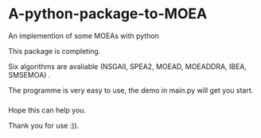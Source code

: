# A-python-package-to-MOEA
An implemention of some MOEAs with python

This package is completing.

Six algorithms are avaliable (NSGAII, SPEA2, MOEAD, MOEADDRA, IBEA, SMSEMOA) .

The programme is very easy to use, the demo in main.py will get you start.

###
###
Hope this can help you.

Thank you for use :)).

